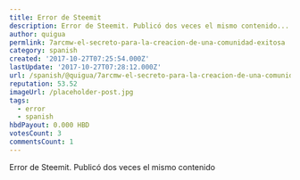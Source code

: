 ```yaml
---
title: Error de Steemit
description: Error de Steemit. Publicó dos veces el mismo contenido...
author: quigua
permlink: 7arcmw-el-secreto-para-la-creacion-de-una-comunidad-exitosa
category: spanish
created: '2017-10-27T07:25:54.000Z'
lastUpdate: '2017-10-27T07:28:12.000Z'
url: /spanish/@quigua/7arcmw-el-secreto-para-la-creacion-de-una-comunidad-exitosa
reputation: 53.52
imageUrl: /placeholder-post.jpg
tags:
  - error
  - spanish
hbdPayout: 0.000 HBD
votesCount: 3
commentsCount: 1
---
```


Error de Steemit. Publicó dos veces el mismo contenido
